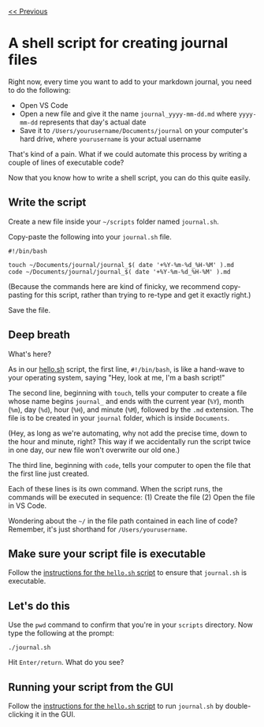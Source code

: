 [&lt;&lt; Previous](shell-scripts.md)

# A shell script for creating journal files

Right now, every time you want to add to your markdown journal, you need to do the following:

- Open VS Code
- Open a new file and give it the name `journal_yyyy-mm-dd.md` where `yyyy-mm-dd` represents that day's actual date
- Save it to `/Users/yourusername/Documents/journal` on your computer's hard drive, where `yourusername` is your actual username

That's kind of a pain. What if we could automate this process by writing a couple of lines of executable code?

Now that you know how to write a shell script, you can do this quite easily.

## Write the script

Create a new file inside your `~/scripts` folder named `journal.sh`.

Copy-paste the following into your `journal.sh` file.

```
#!/bin/bash

touch ~/Documents/journal/journal_$( date '+%Y-%m-%d_%H-%M' ).md
code ~/Documents/journal/journal_$( date '+%Y-%m-%d_%H-%M' ).md
```

(Because the commands here are kind of finicky, we recommend copy-pasting for this script, rather than trying to re-type and get it exactly right.)

Save the file.

## Deep breath

What's here?

As in our [hello.sh](shell-scripts.md) script, the first line, `#!/bin/bash`, is like a hand-wave to your operating system, saying "Hey, look at me, I'm a bash script!"

The second line, beginning with `touch`, tells your computer to create a file whose name begins `journal_` and ends with the current year (`%Y`), month (`%m`), day (`%d`), hour (`%H`), and minute (`%M`), followed by the `.md` extension. The file is to be created in your `journal` folder, which is inside `Documents`.

(Hey, as long as we're automating, why not add the precise time, down to the hour and minute, right? This way if we accidentally run the script twice in one day, our new file won't overwrite our old one.)

The third line, beginning with `code`, tells your computer to open the file that the first line just created.

Each of these lines is its own command. When the script runs, the commands will be executed in sequence: (1) Create the file (2) Open the file in VS Code.

Wondering about the `~/` in the file path contained in each line of code? Remember, it's just shorthand for `/Users/yourusername`. 

## Make sure your script file is executable

Follow the [instructions for the `hello.sh` script](shell-scripts.md) to ensure that `journal.sh` is executable.

## Let's do this

Use the `pwd` command to confirm that you're in your `scripts` directory. Now type the following at the prompt:

`./journal.sh`

Hit `Enter/return`. What do you see?

## Running your script from the GUI

Follow the [instructions for the `hello.sh` script](shell-scripts.md) to run `journal.sh` by double-clicking it in the GUI.


